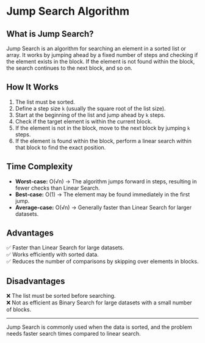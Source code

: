 
# Jump Search Algorithm

## What is Jump Search?

Jump Search is an algorithm for searching an element in a sorted list or array. It works by jumping ahead by a fixed number of steps and checking if the element exists in the block. If the element is not found within the block, the search continues to the next block, and so on.

## How It Works

1. The list must be sorted.
2. Define a step size `k` (usually the square root of the list size).
3. Start at the beginning of the list and jump ahead by `k` steps.
4. Check if the target element is within the current block.
5. If the element is not in the block, move to the next block by jumping `k` steps.
6. If the element is found within the block, perform a linear search within that block to find the exact position.

## Time Complexity

- **Worst-case:** O(√n) → The algorithm jumps forward in steps, resulting in fewer checks than Linear Search.
- **Best-case:** O(1) → The element may be found immediately in the first jump.
- **Average-case:** O(√n) → Generally faster than Linear Search for larger datasets.

## Advantages

✅ Faster than Linear Search for large datasets.  
✅ Works efficiently with sorted data.  
✅ Reduces the number of comparisons by skipping over elements in blocks.  

## Disadvantages

❌ The list must be sorted before searching.  
❌ Not as efficient as Binary Search for large datasets with a small number of blocks.  

---
Jump Search is commonly used when the data is sorted, and the problem needs faster search times compared to linear search.

